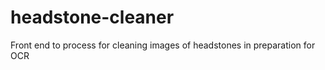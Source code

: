 headstone-cleaner
=================

Front end to process for cleaning images of headstones in preparation for OCR
